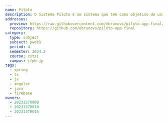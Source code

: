 ```yaml
---
name: Piloto
description: O Sistema Piloto é um sistema que tem como objetivo de unir funcionalidades de organização de estudos com um espaço colaborativo para compartilhamento de materiais. Será utilizado por alunos que buscam melhorar seus estudos e organizações e professores que buscam otimizar seu tempo na busca de materiais escolares.
addresses:
  preview: https://raw.githubusercontent.com/ebrunovs/piloto-app-final/refs/heads/main/public/preview.png
  repository: https://github.com/ebrunovs/piloto-app-final
category:
  type: subject
  subject: pweb1
  period: 4
  semester: 2024.2
  course: cstsi
  campus: ifpb-jp
tags:
  - spring
  - ts
  - js
  - angular
  - java
  - firebase
owners:
  - 20231370009
  - 20231370010
  - 20231370015
---
```

